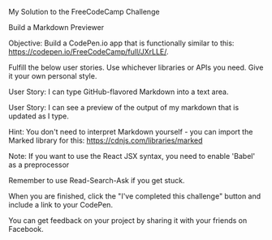 My Solution to the FreeCodeCamp Challenge

Build a Markdown Previewer

Objective: Build a CodePen.io app that is functionally similar to this: https://codepen.io/FreeCodeCamp/full/JXrLLE/.

Fulfill the below user stories. Use whichever libraries or APIs you need. Give it your own personal style.

User Story: I can type GitHub-flavored Markdown into a text area.

User Story: I can see a preview of the output of my markdown that is updated as I type.

Hint: You don't need to interpret Markdown yourself - you can import the Marked library for this: https://cdnjs.com/libraries/marked

Note: If you want to use the React JSX syntax, you need to enable 'Babel' as a preprocessor

Remember to use Read-Search-Ask if you get stuck.

When you are finished, click the "I've completed this challenge" button and include a link to your CodePen.

You can get feedback on your project by sharing it with your friends on Facebook.